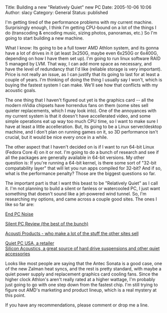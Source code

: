 Title: Building a new "Relatively Quiet" new PC
Date: 2005-10-06 10:06
Author: slacy
Category: General
Status: published

I'm getting tired of the performance problems with my current machine.
Surprisingly enough, I think I'm getting CPU-bound on a lot of the
things I do (transcoding & encoding music, sizing photos, panoramas,
etc.) So I'm going to start building a new machine.

What I know: Its going to be a full tower AMD Athlon system, and its
gonna have a lot of drives in it (at least 3x250G, maybe even 6x250G or
6x400G, depending on how I have them set up). I'm going to run linux
software RAID 5 managed by LVM. That way, I can add more space as
necessary, and have the level of redundancy that I'd like (reliable
storage is very important). Price is not really an issue, as I can
justify that its going to last for at least a couple of years. I'm
thinking of doing the thing I usually say I won't, which is buying the
fastest system I can make. We'll see how that conflicts with my acoustic
goals.

The one thing that I haven't figured out yet is the graphics card -- all
the modern nVidia chipsets have horrendus fans on them (some sites sell
quieter replacements, which I may look into). One of the annoyances with
my current system is that it doesn't have accellerated video, and some
simple operations eat up way too much CPU time, so I want to make sure I
have at least a little accelleration. But, its going to be a Linux
server/desktop machine, and I don't plan on running games on it, so 3D
performance isn't crucial, but it would be nice every once in a while.

The other aspect that I haven't decided on is if I want to run 64-bit
Linux (Fedora Core 4) on it or not. I'm going to do a bunch of research
and see if all the packages are generally available in 64-bit versions.
My other question is: If you're running a 64-bit kernel, is there some
sort of "32-bit compatability layer" that will let you run apps compiled
for 32-bit? And if so, what is the performance penalty? Those are the
biggest questions so far.

The important part is that I want this beast to be "Relatively Quiet" as
I call it. I'm not planning to build a silent or fanless or watercooled
PC, I just want something that doesn't sound like a jet-powered wind
tunnel. So, I'm researching my options, and came across a couple good
sites. The ones I like so far are:

[End PC Noise](http://www.endpcnoise.com/)  
  
[Silent PC Review (the best of the
bunch)](http://www.silentpcreview.com/)  
  
[Acousti Products - who make a lot of the stuff the other sites
sell](http://www.acoustiproducts.com/en/index.asp)  
  
[Quiet PC USA, a retailer](http://www.quietpcusa.com/)  
[Silicon Acoustics, a great source of hard drive suspensions and other
quiet accessories](http://siliconacoustics.com)

Looks like most people are saying that the Antec Sonata is a good case,
one of the new Zalman heat syncs, and the rest is pretty standard, with
maybe a quiet power supply and replacement graphics card cooling fans.
Since the higher clock Athlon's aren't really rated at a higher wattage,
I'm probably just going to go with one step down from the fastest chip.
I'm still trying to figure out AMD's marketing and product lineup, which
is a real mystery at this point.

If you have any recommendations, please comment or drop me a line.
